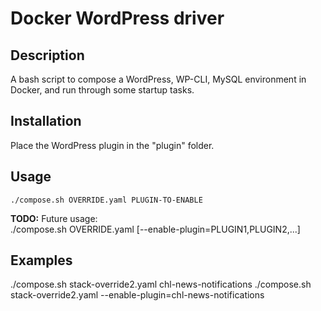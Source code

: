 # Docker WordPress driver

Description
---
A bash script to compose a WordPress, WP-CLI, MySQL environment in Docker, and run through some startup tasks.

Installation
---
Place the WordPress plugin in the "plugin" folder.


Usage
---
    ./compose.sh OVERRIDE.yaml PLUGIN-TO-ENABLE

**TODO:** Future usage:  
    ./compose.sh OVERRIDE.yaml [--enable-plugin=PLUGIN1,PLUGIN2,...]


## Examples
./compose.sh stack-override2.yaml chl-news-notifications
./compose.sh stack-override2.yaml --enable-plugin=chl-news-notifications

